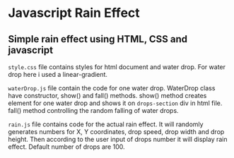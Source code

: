 # Javascript Rain Effect

## Simple rain effect using HTML, CSS and javascript

`style.css` file contains styles for html document and water drop. For water drop here i used a linear-gradient.

`waterDrop.js` file contain the code for one water drop. WaterDrop class have constructor, show() and fall() methods. show() method creates element for one water drop and shows it on `drops-section` div in html file. fall() method controlling the random falling of water drops.

`rain.js` file contains code for the actual rain effect. It will randomly generates numbers for X, Y coordinates, drop speed, drop width and drop height. Then according to the user input of drops number it will display rain effect. Default number of drops are 100.